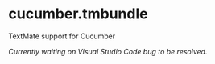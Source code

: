 # cucumber.tmbundle
TextMate support for Cucumber

_Currently waiting on Visual Studio Code bug to be resolved._
